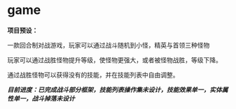 # game
**项目预设：**

一款回合制对战游戏，玩家可以通过战斗随机到小怪，精英与首领三种怪物

玩家可以通过战胜怪物提升等级，使怪物更强大，或者被怪物战胜，等级下降。

通过战胜怪物可以获得没有的技能，并在技能列表中自由调整。


*****目前进度：已完成战斗部分框架，技能列表操作集未设计，技能效果单一，实体属性单一，战斗掉落未设计*****
